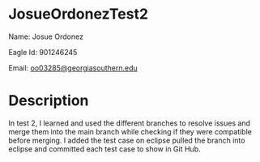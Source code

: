 # JosueOrdonezTest2

Name: Josue Ordonez

Eagle Id: 901246245

Email: oo03285@georgiasouthern.edu

# Description
In test 2, I learned and used the different branches to resolve issues and merge them into the main branch while checking if they were compatible before merging. I added the test case on eclipse pulled the branch into eclipse and committed each test case to show in Git Hub.
